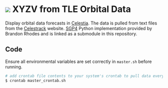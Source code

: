 ![](https://raw.githubusercontent.com/schevla/orbital-data/master/celestia_orbits.png)
XYZV from TLE Orbital Data
=======================

Display orbital data forecasts in [Celestia](http://www.shatters.net/celestia/). The data is pulled from text files from the [Celestrack](http://www.celestrak.com/NORAD/elements/) website. [SGP4](https://github.com/brandon-rhodes/python-sgp4) Python implementation provided by Brandon Rhodes and is linked as a submodule in this repository.

Code
-----------------------
Ensure all environmental variables are set correctly in `master.sh` before running.
```bash
# add crontab file contents to your system's crontab to pull data every hour
$ crontab master_crontab.sh
```
